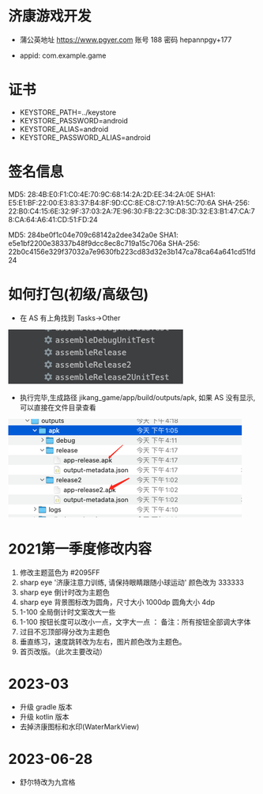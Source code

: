 # 济康游戏开发

- 蒲公英地址 https://www.pgyer.com
账号 188
密码 hepannpgy+177

- appid: com.example.game

# 证书
- KEYSTORE_PATH=../keystore
- KEYSTORE_PASSWORD=android
- KEYSTORE_ALIAS=android
- KEYSTORE_PASSWORD_ALIAS=android

# 签名信息
MD5: 28:4B:E0:F1:C0:4E:70:9C:68:14:2A:2D:EE:34:2A:0E
SHA1: E5:E1:BF:22:00:E3:83:37:B4:8F:9D:CC:8E:C8:C7:19:A1:5C:70:6A
SHA-256: 22:B0:C4:15:6E:32:9F:37:03:2A:7E:96:30:FB:22:3C:D8:3D:32:E3:B1:47:CA:78:CA:64:A6:41:CD:51:FD:24


MD5:    284be0f1c04e709c68142a2dee342a0e
SHA1:   e5e1bf2200e38337b48f9dcc8ec8c719a15c706a
SHA-256: 22b0c4156e329f37032a7e9630fb223cd83d32e3b147ca78ca64a641cd51fd24

# 如何打包(初级/高级包)
- 在 AS 有上角找到 Tasks->Other

<img src='01build.png'>

- 执行完毕,生成路径 jikang_game/app/build/outputs/apk, 如果 AS 没有显示,可以直接在文件目录查看

<img src='02app.png'>


# 2021第一季度修改内容

1. 修改主题蓝色为 #2095FF
2. sharp eye '济康注意力训练, 请保持眼睛跟随小球运动' 颜色改为 333333
3. sharp eye 倒计时改为主题色
4. sharp eye 背景图标改为圆角，尺寸大小 1000dp 圆角大小 4dp
5. 1-100 全局倒计时文案改大一些
6. 1-100 按钮长度可以改小一点，文字大一点 ： 备注：所有按钮全部调大字体
7. 过目不忘顶部得分改为主题色
8. 垂直练习，速度跳转改为左右，图片颜色改为主题色。
9. 首页改版。（此次主要改动）


# 2023-03
- 升级 gradle 版本
- 升级 kotlin 版本
- 去掉济康图标和水印(WaterMarkView)

# 2023-06-28
- 舒尔特改为九宫格
